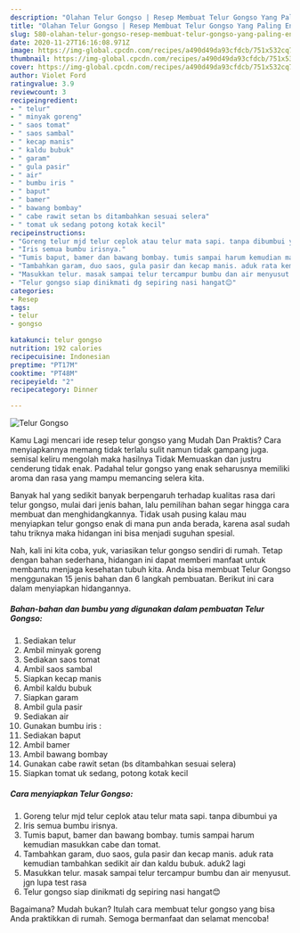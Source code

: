 ```yaml
---
description: "Olahan Telur Gongso | Resep Membuat Telur Gongso Yang Paling Enak"
title: "Olahan Telur Gongso | Resep Membuat Telur Gongso Yang Paling Enak"
slug: 580-olahan-telur-gongso-resep-membuat-telur-gongso-yang-paling-enak
date: 2020-11-27T16:16:08.971Z
image: https://img-global.cpcdn.com/recipes/a490d49da93cfdcb/751x532cq70/telur-gongso-foto-resep-utama.jpg
thumbnail: https://img-global.cpcdn.com/recipes/a490d49da93cfdcb/751x532cq70/telur-gongso-foto-resep-utama.jpg
cover: https://img-global.cpcdn.com/recipes/a490d49da93cfdcb/751x532cq70/telur-gongso-foto-resep-utama.jpg
author: Violet Ford
ratingvalue: 3.9
reviewcount: 3
recipeingredient:
- " telur"
- " minyak goreng"
- " saos tomat"
- " saos sambal"
- " kecap manis"
- " kaldu bubuk"
- " garam"
- " gula pasir"
- " air"
- " bumbu iris "
- " baput"
- " bamer"
- " bawang bombay"
- " cabe rawit setan bs ditambahkan sesuai selera"
- " tomat uk sedang potong kotak kecil"
recipeinstructions:
- "Goreng telur mjd telur ceplok atau telur mata sapi. tanpa dibumbui ya"
- "Iris semua bumbu irisnya."
- "Tumis baput, bamer dan bawang bombay. tumis sampai harum kemudian masukkan cabe dan tomat."
- "Tambahkan garam, duo saos, gula pasir dan kecap manis. aduk rata kemudian tambahkan sedikit air dan kaldu bubuk. aduk2 lagi"
- "Masukkan telur. masak sampai telur tercampur bumbu dan air menyusut. jgn lupa test rasa"
- "Telur gongso siap dinikmati dg sepiring nasi hangat😊"
categories:
- Resep
tags:
- telur
- gongso

katakunci: telur gongso 
nutrition: 192 calories
recipecuisine: Indonesian
preptime: "PT17M"
cooktime: "PT48M"
recipeyield: "2"
recipecategory: Dinner

---
```



![Telur Gongso](https://img-global.cpcdn.com/recipes/a490d49da93cfdcb/751x532cq70/telur-gongso-foto-resep-utama.jpg)

Kamu Lagi mencari ide resep telur gongso yang Mudah Dan Praktis? Cara menyiapkannya memang tidak terlalu sulit namun tidak gampang juga. semisal keliru mengolah maka hasilnya Tidak Memuaskan dan justru cenderung tidak enak. Padahal telur gongso yang enak seharusnya memiliki aroma dan rasa yang mampu memancing selera kita.



Banyak hal yang sedikit banyak berpengaruh terhadap kualitas rasa dari telur gongso, mulai dari jenis bahan, lalu pemilihan bahan segar hingga cara membuat dan menghidangkannya. Tidak usah pusing kalau mau menyiapkan telur gongso enak di mana pun anda berada, karena asal sudah tahu triknya maka hidangan ini bisa menjadi suguhan spesial.


Nah, kali ini kita coba, yuk, variasikan telur gongso sendiri di rumah. Tetap dengan bahan sederhana, hidangan ini dapat memberi manfaat untuk membantu menjaga kesehatan tubuh kita. Anda bisa membuat Telur Gongso menggunakan 15 jenis bahan dan 6 langkah pembuatan. Berikut ini cara dalam menyiapkan hidangannya.

<!--inarticleads1-->

##### Bahan-bahan dan bumbu yang digunakan dalam pembuatan Telur Gongso:

1. Sediakan  telur
1. Ambil  minyak goreng
1. Sediakan  saos tomat
1. Ambil  saos sambal
1. Siapkan  kecap manis
1. Ambil  kaldu bubuk
1. Siapkan  garam
1. Ambil  gula pasir
1. Sediakan  air
1. Gunakan  bumbu iris :
1. Sediakan  baput
1. Ambil  bamer
1. Ambil  bawang bombay
1. Gunakan  cabe rawit setan (bs ditambahkan sesuai selera)
1. Siapkan  tomat uk sedang, potong kotak kecil




<!--inarticleads2-->

##### Cara menyiapkan Telur Gongso:

1. Goreng telur mjd telur ceplok atau telur mata sapi. tanpa dibumbui ya
1. Iris semua bumbu irisnya.
1. Tumis baput, bamer dan bawang bombay. tumis sampai harum kemudian masukkan cabe dan tomat.
1. Tambahkan garam, duo saos, gula pasir dan kecap manis. aduk rata kemudian tambahkan sedikit air dan kaldu bubuk. aduk2 lagi
1. Masukkan telur. masak sampai telur tercampur bumbu dan air menyusut. jgn lupa test rasa
1. Telur gongso siap dinikmati dg sepiring nasi hangat😊




Bagaimana? Mudah bukan? Itulah cara membuat telur gongso yang bisa Anda praktikkan di rumah. Semoga bermanfaat dan selamat mencoba!
